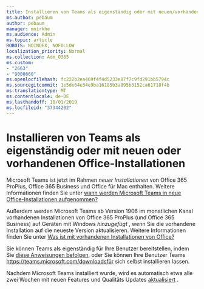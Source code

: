 ```yaml
---
title: Installieren von Teams als eigenständig oder mit neuen/vorhandenen Office-Installationen
ms.author: pebaum
author: pebaum
manager: mnirkhe
ms.audience: Admin
ms.topic: article
ROBOTS: NOINDEX, NOFOLLOW
localization_priority: Normal
ms.collection: Adm_O365
ms.custom:
- "2663"
- "9000660"
ms.openlocfilehash: fc222b2ea469f4f4d5233e87f7c9fd291bb5794c
ms.sourcegitcommit: 1e5de64e34e9ba16185b3a895b3152ca61718f4b
ms.translationtype: MT
ms.contentlocale: de-DE
ms.lasthandoff: 10/01/2019
ms.locfileid: "37344202"
---
```

# <a name="installing-teams-as-standalone-or-with-new-or-existing-office-installations"></a>Installieren von Teams als eigenständig oder mit neuen oder vorhandenen Office-Installationen

Microsoft Teams ist jetzt im Rahmen *neuer Installationen* von Office 365 ProPlus, Office 365 Business und Office für Mac enthalten. Weitere Informationen finden Sie unter [wann werden Microsoft Teams in neue Office-Installationen aufgenommen?](https://docs.microsoft.com/deployoffice/teams-install#when-will-microsoft-teams-start-being-included-with-new-installations-of-office-365-proplus)

Außerdem werden Microsoft Teams ab Version 1906 im monatlichen Kanal vorhandenen Installationen von Office 365 ProPlus (und Office 365 Business) auf Geräten mit Windows *hinzugefügt* , wenn Sie die vorhandene Installation auf die neueste Version aktualisieren. Weitere Informationen finden Sie unter [Was ist mit vorhandenen Installationen von Office?](https://docs.microsoft.com/deployoffice/teams-install#what-about-existing-installations-of-office-365-proplus)

Sie können Teams als eigenständig für Ihre Benutzer bereitstellen, indem Sie [diese Anweisungen befolgen](https://docs.microsoft.com/MicrosoftTeams/msi-deployment), oder Sie können Ihre Benutzer Teams https://teams.microsoft.com/downloadsfür sich selbst installieren lassen.

Nachdem Microsoft Teams installiert wurde, wird es automatisch etwa alle zwei Wochen mit neuen Features und Qualitäts Updates [aktualisiert](https://docs.microsoft.com/deployoffice/teams-install#feature-and-quality-updates-for-microsoft-teams) . 

